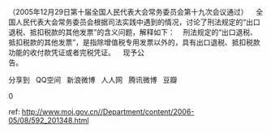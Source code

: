 
（2005年12月29日第十届全国人民代表大会常务委员会第十九次会议通过）    全国人民代表大会常务委员会根据司法实践中遇到的情况，讨论了刑法规定的“出口退税、抵扣税款的其他发票”的含义问题，解释如下：    刑法规定的“出口退税、抵扣税款的其他发票”，是指除增值税专用发票以外的，具有出口退税、抵扣税款功能的收付款凭证或者完税凭证。    现予公告。                                                                       


分享到  
       QQ空间  
       新浪微博  
       人人网  
       腾讯微博  
       豆瓣  
       
0






 ref: <http://www.moj.gov.cn//Department/content/2006-05/08/592_201348.html>